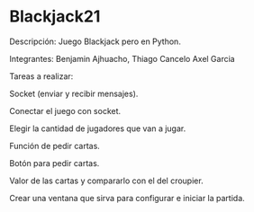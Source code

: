 # Blackjack21
Descripción: Juego Blackjack pero en Python.

Integrantes:
Benjamin Ajhuacho,
Thiago Cancelo
Axel Garcia

Tareas a realizar:

Socket (enviar y recibir mensajes).

Conectar el juego con socket.

Elegir la cantidad de jugadores que van a jugar.

Función de pedir cartas.

Botón para pedir cartas.

Valor de las cartas y compararlo con el del croupier.

Crear una ventana que sirva para configurar e iniciar la partida.

